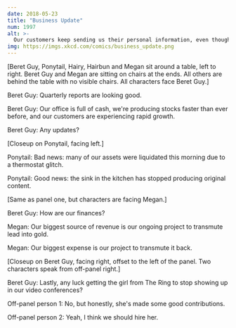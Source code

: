 ```yaml
---
date: 2018-05-23
title: "Business Update"
num: 1997
alt: >-
  Our customers keep sending us their personal information, even though we've repeatedly asked them to stop. The EU told me I'm the heir to some ancient European throne that makes me exempt from the GDPR, but we should probably still try to fix that.
img: https://imgs.xkcd.com/comics/business_update.png
---
```

[Beret Guy, Ponytail, Hairy, Hairbun and Megan sit around a table, left to right. Beret Guy and Megan are sitting on chairs at the ends. All others are behind the table with no visible chairs. All characters face Beret Guy.]

Beret Guy: Quarterly reports are looking good.

Beret Guy: Our office is full of cash, we're producing stocks faster than ever before, and our customers are experiencing rapid growth.

Beret Guy: Any updates?

[Closeup on Ponytail, facing left.]

Ponytail: Bad news: many of our assets were liquidated this morning due to a thermostat glitch.

Ponytail: Good news: the sink in the kitchen has stopped producing original content.

[Same as panel one, but characters are facing Megan.]

Beret Guy: How are our finances?

Megan: Our biggest source of revenue is our ongoing project to transmute lead into gold.

Megan: Our biggest expense is our project to transmute it back.

[Closeup on Beret Guy, facing right, offset to the left of the panel. Two characters speak from off-panel right.]

Beret Guy: Lastly, any luck getting the girl from The Ring to stop showing up in our video conferences?

Off-panel person 1: No, but honestly, she's made some good contributions.

Off-panel person 2: Yeah, I think we should hire her.